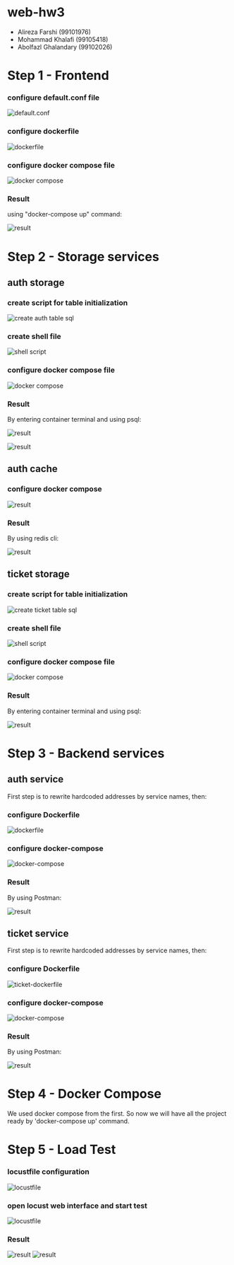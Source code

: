 # web-hw3

- Alireza Farshi (99101976)
- Mohammad Khalafi (99105418)
- Abolfazl Ghalandary (99102026)

# Step 1 - Frontend

### configure default.conf file

![default.conf](img/default_conf.jpg)

### configure dockerfile

![dockerfile](img/dockerfile.jpg)

### configure docker compose file

![docker compose](img/docker-compose.jpg)

### Result
using "docker-compose up" command:

![result](img/section1-result.jpg)

# Step 2 - Storage services

## auth storage
### create script for table initialization

![create auth table sql](img/create-auth-tables.jpg)

### create shell file

![shell script](img/shell.jpg)

### configure docker compose file

![docker compose](img/docker-compose2.jpg)

### Result
By entering container terminal and using psql:

![result](img/unauthorized_tokens.jpg)

![result](img/user_accounts.jpg)

## auth cache

### configure docker compose

![result](img/redis-docker-compose.jpg)

### Result
By using redis cli:

![result](img/redis-test.jpg)

## ticket storage

### create script for table initialization

![create ticket table sql](img/ticket-sql.jpg)

### create shell file

![shell script](img/ticket-shell.jpg)

### configure docker compose file

![docker compose](img/docker-compose3.jpg)

### Result
By entering container terminal and using psql:

![result](img/ticket-storage-result.jpg)

# Step 3 - Backend services
## auth service

First step is to rewrite hardcoded addresses by service names, then:

### configure Dockerfile

![dockerfile](img/auth-dockerfile.jpg)

### configure docker-compose

![docker-compose](img/auth-docker-compose.jpg)

### Result
By using Postman:

![result](img/auth-result.jpg)

## ticket service

First step is to rewrite hardcoded addresses by service names, then:

### configure Dockerfile

![ticket-dockerfile](img/ticket-dockerfile.jpg)

### configure docker-compose

![docker-compose](img/ticket-docker-compose.jpg)

### Result
By using Postman:

![result](img/ticket-result.jpg)

# Step 4 - Docker Compose

We used docker compose from the first. So now we will have all the project ready by 'docker-compose up' command.

# Step 5 - Load Test

### locustfile configuration

![locustfile](img/locust-file.jpg)

### open locust web interface and start test

![locustfile](img/locust-web.jpg)

### Result

![result](img/locust-result-chart.jpg)
![result](img/locust-table.jpg)
